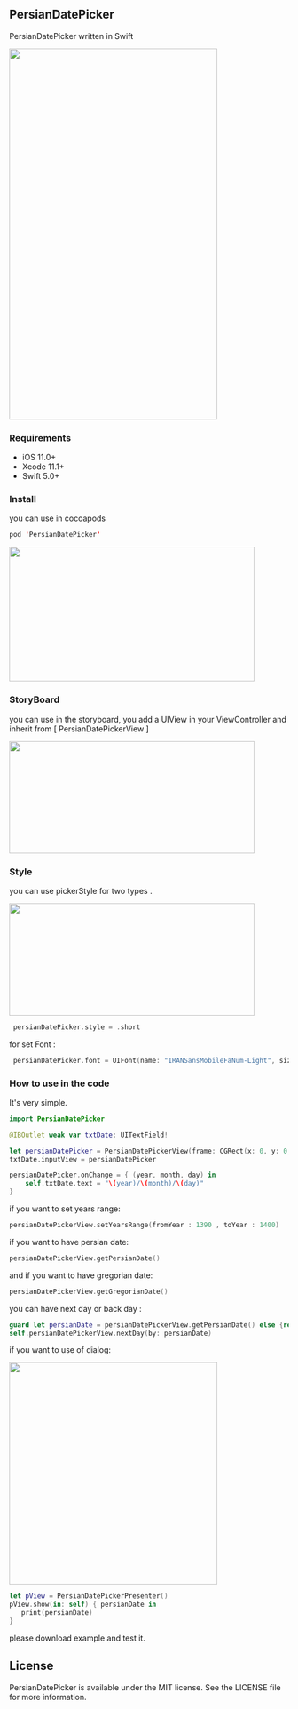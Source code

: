 ## PersianDatePicker

 PersianDatePicker written in Swift
 
 <img src="https://raw.githubusercontent.com/farhad1985/PersianDatePicker/master/ScreenShot/demo.gif"  height="668" width="375" />


### Requirements

   - iOS 11.0+ 
   - Xcode 11.1+
   - Swift 5.0+

### Install

you can use in cocoapods
```swift
pod 'PersianDatePicker'
```


<img src="https://raw.githubusercontent.com/farhad1985/PersianDatePicker/master/ScreenShot/Simulator%20Screen%20Shot%20May%208%2C%202017%2C%201.29.54%20PM.jpg"  height="242" width="442" />


### StoryBoard
you can use in the storyboard, you add a UIView in your ViewController and inherit from [ PersianDatePickerView ]

<img src="https://github.com/farhad1985/PersianDatePicker/blob/master/ScreenShot/Screen%20Shot%202017-05-08%20at%201.30.16%20PM.png" height="202" width="442" />

### Style
you can use pickerStyle for two types . 

<img src="https://raw.githubusercontent.com/farhad1985/PersianDatePicker/master/ScreenShot/Simulator%20Screen%20Shot%20Jul%2029%2C%202017%2C%2011.17.23%20AM.png" height="202" width="442" />

```swift
 persianDatePicker.style = .short
```

for set Font :

```swift
 persianDatePicker.font = UIFont(name: "IRANSansMobileFaNum-Light", size: 18)
```

### How to use in the code

It's very simple. 

```swift
import PersianDatePicker
```

```swift
@IBOutlet weak var txtDate: UITextField!
```

```swift
let persianDatePicker = PersianDatePickerView(frame: CGRect(x: 0, y: 0, width: 200, height: 200))
txtDate.inputView = persianDatePicker

persianDatePicker.onChange = { (year, month, day) in
    self.txtDate.text = "\(year)/\(month)/\(day)"
}
```
if you want to set years range:

```swift
persianDatePickerView.setYearsRange(fromYear : 1390 , toYear : 1400)
```

if you want to have persian date:

```swift
persianDatePickerView.getPersianDate()
```

and if you want to have gregorian date:

```swift
persianDatePickerView.getGregorianDate()
```


you can have next day or back day :

```swift
guard let persianDate = persianDatePickerView.getPersianDate() else {return}
self.persianDatePickerView.nextDay(by: persianDate)
```

if you want to use of dialog: 

<img src="https://raw.githubusercontent.com/farhad1985/PersianDatePicker/master/ScreenShot/dialog.jpeg"  height="400" width="375"  />

```swift
let pView = PersianDatePickerPresenter()
pView.show(in: self) { persianDate in
   print(persianDate)
}
```
please download example and test it.



## License

PersianDatePicker is available under the MIT license. See the LICENSE file for more information.


